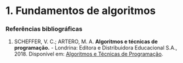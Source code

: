 # 1. Fundamentos de algoritmos

<!-- ### 1.1 Introdução -->

### Referências bibliográficas

1. SCHEFFER, V. C.; ARTERO, M. A. __Algoritmos e técnicas de programação.__ - Londrina: Editora e Distribuidora Educacional S.A., 2018. Disponível em: [Algoritmos e Técnicas de Programação](https://cm-kls-content.s3.amazonaws.com/201802/INTERATIVAS_2_0/ALGORITMOS_E_TECNICAS_DE_PROGRAMACAO/U1/LIVRO_UNICO.pdf).


